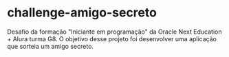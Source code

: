 # challenge-amigo-secreto
Desafio da formação "Iniciante em programação" da Oracle Next Education + Alura turma G8. O objetivo desse projeto foi desenvolver uma aplicação que sorteia um amigo secreto.
